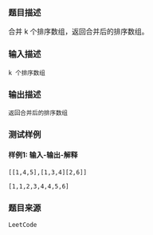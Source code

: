 ### 题目描述

合并 k 个排序数组，返回合并后的排序数组。

### 输入描述

```
k 个排序数组
```
### 输出描述

```
返回合并后的排序数组
```

### 测试样例
#### 样例1: 输入-输出-解释
```
[[1,4,5],[1,3,4][2,6]]
```
```
[1,1,2,3,4,4,5,6]
```
### 题目来源  
`LeetCode`